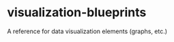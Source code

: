 # visualization-blueprints
A reference for data visualization elements (graphs, etc.)
                      